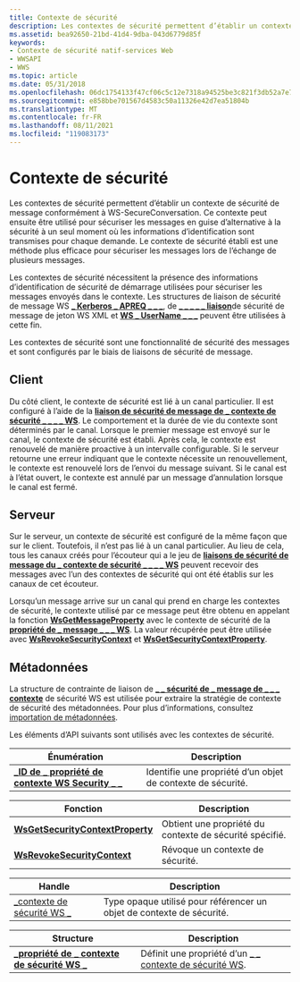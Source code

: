```yaml
---
title: Contexte de sécurité
description: Les contextes de sécurité permettent d’établir un contexte de sécurité de message conformément à WS-SecureConversation.
ms.assetid: bea92650-21bd-41d4-9dba-043d6779d85f
keywords:
- Contexte de sécurité natif-services Web
- WWSAPI
- WWS
ms.topic: article
ms.date: 05/31/2018
ms.openlocfilehash: 06dc1754133f47cf06c5c12e7318a94525be3c821f3db52a7e7513349c3100be
ms.sourcegitcommit: e858bbe701567d4583c50a11326e42d7ea51804b
ms.translationtype: MT
ms.contentlocale: fr-FR
ms.lasthandoff: 08/11/2021
ms.locfileid: "119083173"
---
```

# <a name="security-context"></a>Contexte de sécurité

Les contextes de sécurité permettent d’établir un contexte de sécurité de message conformément à WS-SecureConversation. Ce contexte peut ensuite être utilisé pour sécuriser les messages en guise d’alternative à la sécurité à un seul moment où les informations d’identification sont transmises pour chaque demande. Le contexte de sécurité établi est une méthode plus efficace pour sécuriser les messages lors de l’échange de plusieurs messages.


Les contextes de sécurité nécessitent la présence des informations d’identification de sécurité de démarrage utilisées pour sécuriser les messages envoyés dans le contexte. Les structures de liaison de sécurité de message WS [**\_ Kerberos \_ APREQ \_ \_ \_**](/windows/desktop/api/WebServices/ns-webservices-ws_kerberos_apreq_message_security_binding), de [**\_ \_ \_ \_ \_ liaison**](/windows/desktop/api/WebServices/ns-webservices-ws_xml_token_message_security_binding)de sécurité de message de jeton WS XML et [**WS \_ UserName \_ \_ \_**](/windows/desktop/api/WebServices/ns-webservices-ws_username_message_security_binding) peuvent être utilisées à cette fin.

Les contextes de sécurité sont une fonctionnalité de sécurité des messages et sont configurés par le biais de liaisons de sécurité de message.

## <a name="client"></a>Client

Du côté client, le contexte de sécurité est lié à un canal particulier. Il est configuré à l’aide de la [**liaison de sécurité de message de \_ contexte de sécurité \_ \_ \_ \_ WS**](/windows/desktop/api/WebServices/ns-webservices-ws_security_context_message_security_binding). Le comportement et la durée de vie du contexte sont déterminés par le canal. Lorsque le premier message est envoyé sur le canal, le contexte de sécurité est établi. Après cela, le contexte est renouvelé de manière proactive à un intervalle configurable. Si le serveur retourne une erreur indiquant que le contexte nécessite un renouvellement, le contexte est renouvelé lors de l’envoi du message suivant. Si le canal est à l’état ouvert, le contexte est annulé par un message d’annulation lorsque le canal est fermé.

## <a name="server"></a>Serveur

Sur le serveur, un contexte de sécurité est configuré de la même façon que sur le client. Toutefois, il n’est pas lié à un canal particulier. Au lieu de cela, tous les canaux créés pour l’écouteur qui a le jeu de [**liaisons de sécurité de message du \_ contexte de sécurité \_ \_ \_ \_ WS**](/windows/desktop/api/WebServices/ns-webservices-ws_security_context_message_security_binding) peuvent recevoir des messages avec l’un des contextes de sécurité qui ont été établis sur les canaux de cet écouteur.

Lorsqu’un message arrive sur un canal qui prend en charge les contextes de sécurité, le contexte utilisé par ce message peut être obtenu en appelant la fonction [**WsGetMessageProperty**](/windows/desktop/api/WebServices/nf-webservices-wsgetmessageproperty) avec le contexte de sécurité de la [**propriété de \_ message \_ \_ \_ WS**](/windows/desktop/api/WebServices/ne-webservices-ws_message_property_id). La valeur récupérée peut être utilisée avec [**WsRevokeSecurityContext**](/windows/desktop/api/WebServices/nf-webservices-wsrevokesecuritycontext) et [**WsGetSecurityContextProperty**](/windows/desktop/api/WebServices/nf-webservices-wsgetsecuritycontextproperty).

## <a name="metadata"></a>Métadonnées

La structure de contrainte de liaison de [**\_ \_ sécurité de \_ message de \_ \_ \_ contexte**](/windows/desktop/api/WebServices/ns-webservices-ws_security_context_message_security_binding_constraint) de sécurité WS est utilisée pour extraire la stratégie de contexte de sécurité des métadonnées. Pour plus d’informations, consultez [importation de métadonnées](metadata-import.md).

Les éléments d’API suivants sont utilisés avec les contextes de sécurité.

| Énumération                                                                    | Description                                         |
|--------------------------------------------------------------------------------|-----------------------------------------------------|
| [**\_ID de \_ propriété de contexte WS Security \_ \_**](/windows/desktop/api/WebServices/ne-webservices-ws_security_context_property_id) | Identifie une propriété d’un objet de contexte de sécurité. |



 



| Fonction                                                             | Description                                        |
|----------------------------------------------------------------------|----------------------------------------------------|
| [**WsGetSecurityContextProperty**](/windows/desktop/api/WebServices/nf-webservices-wsgetsecuritycontextproperty) | Obtient une propriété du contexte de sécurité spécifié. |
| [**WsRevokeSecurityContext**](/windows/desktop/api/WebServices/nf-webservices-wsrevokesecuritycontext)           | Révoque un contexte de sécurité.                        |



 



| Handle                                           | Description                                                 |
|--------------------------------------------------|-------------------------------------------------------------|
| [\_contexte de sécurité WS \_](ws-security-context.md) | Type opaque utilisé pour référencer un objet de contexte de sécurité. |



 



| Structure                                                               | Description                                                               |
|-------------------------------------------------------------------------|---------------------------------------------------------------------------|
| [**\_propriété de \_ contexte de sécurité WS \_**](/windows/desktop/api/WebServices/ns-webservices-ws_security_context_property) | Définit une propriété d’un [ \_ \_ contexte de sécurité WS](ws-security-context.md). |



 

 

 




